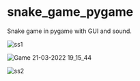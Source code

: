 # snake_game_pygame
Snake game in pygame with GUI  and sound.


![ss1](https://user-images.githubusercontent.com/90974590/159277323-6b710461-59d1-4f72-8875-4bee9a0f2aee.jpg)


![Game 21-03-2022 19_15_44](https://user-images.githubusercontent.com/90974590/159277373-04c59bf4-c721-467e-a7e6-2de347fdbe17.png)


![ss2](https://user-images.githubusercontent.com/90974590/159277412-7160af0f-e015-48ca-97d9-2c09e214f3eb.jpg)
